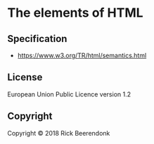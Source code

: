 # The elements of HTML

## Specification

* https://www.w3.org/TR/html/semantics.html

## License

European Union Public Licence version 1.2

## Copyright

Copyright © 2018 Rick Beerendonk